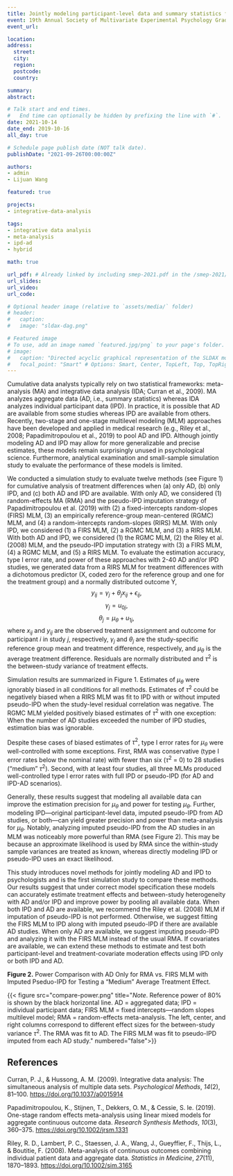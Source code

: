 ```yaml
---
title: Jointly modeling participant-level data and summary statistics for treatment differences
event: 19th Annual Society of Multivariate Experimental Psychology Graduate Student Conference
event_url:

location:
address:
  street:
  city:
  region:
  postcode:
  country:

summary:
abstract:

# Talk start and end times.
#   End time can optionally be hidden by prefixing the line with `#`.
date: 2021-10-14
date_end: 2019-10-16
all_day: true

# Schedule page publish date (NOT talk date).
publishDate: "2021-09-26T00:00:00Z"

authors:
- admin
- Lijuan Wang

featured: true

projects:
- integrative-data-analysis

tags:
- integrative data analysis
- meta-analysis
- ipd-ad
- hybrid

math: true

url_pdf: # Already linked by including smep-2021.pdf in the /smep-2021/ folder
url_slides:
url_video:
url_code:

# Optional header image (relative to `assets/media/` folder)
# header:
#   caption:
#   image: "sldax-dag.png"

# Featured image
# To use, add an image named `featured.jpg/png` to your page's folder.
# image:
#   caption: "Directed acyclic graphical representation of the SLDAX model."
#   focal_point: "Smart" # Options: Smart, Center, TopLeft, Top, TopRight, Left, Right, BottomLeft, Bottom, BottomRight
---
```


Cumulative data analysts typically rely on two statistical frameworks: meta-analysis (MA) and integrative data analysis (IDA; Curran et al., 2009). MA analyzes aggregate data (AD, i.e., summary statistics) whereas IDA analyzes individual participant data (IPD). In practice, it is possible that AD are available from some studies whereas IPD are available from others. Recently, two-stage and one-stage multilevel modeling (MLM) approaches have been developed and applied in medical research (e.g., Riley et al., 2008; Papadimitropoulou et al., 2019) to pool AD and IPD. Although jointly modeling AD and IPD may allow for more generalizable and precise estimates, these models remain surprisingly unused in psychological science. Furthermore, analytical examination and small-sample simulation study to evaluate the performance of these models is limited.

We conducted a simulation study to evaluate twelve methods (see Figure 1) for cumulative analysis of treatment differences when (a) only AD, (b) only IPD, and (c) both AD and IPD are available. With only AD, we considered (1) random-effects MA (RMA) and the pseudo-IPD imputation strategy of Papadimitropoulou et al. (2019) with (2) a fixed-intercepts random-slopes (FIRS) MLM, (3) an empirically reference-group mean-centered (RGMC) MLM, and (4) a random-intercepts random-slopes (RIRS) MLM. With only IPD, we considered (1) a FIRS MLM, (2) a RGMC MLM, and (3) a RIRS MLM. With both AD and IPD, we considered (1) the RGMC MLM, (2) the Riley et al. (2008) MLM, and the pseudo-IPD imputation strategy with (3) a FIRS MLM, (4) a RGMC MLM, and (5) a RIRS MLM.
To evaluate the estimation accuracy, type I error rate, and power of these approaches with 2-40 AD and/or IPD studies, we generated data from a RIRS MLM for treatment differences with a dichotomous predictor (X, coded zero for the reference group and one for the treatment group) and a normally distributed outcome Y,
$$y_{ij} = \gamma_j + \theta_j x_{ij} + \epsilon_{ij},$$
$$\gamma_j= u_{0j},$$
$$\theta_j= \mu_{\theta} + u_{1j},$$
where $x_{ij}$ and $y_{ij}$ are the observed treatment assignment and outcome for participant $i$ in study $j$, respectively, $\gamma_j$ and $\theta_j$ are the study-specific reference group mean and treatment difference, respectively, and $\mu_{\theta}$ is the average treatment difference. Residuals are normally distributed and $\tau^2$ is the between-study variance of treatment effects.

Simulation results are summarized in Figure 1. Estimates of $\mu_\theta$ were ignorably biased in all conditions for all methods. Estimates of $\tau^2$ could be negatively biased when a RIRS MLM was fit to IPD with or without imputed pseudo-IPD when the study-level residual correlation was negative. The RGMC MLM yielded positively biased estimates of $\tau^2$ with one exception: When the number of AD studies exceeded the number of IPD studies, estimation bias was ignorable.

Despite these cases of biased estimates of $\tau^2$, type I error rates for $\mu_{\theta}$ were well-controlled with some exceptions. First, RMA was conservative (type I error rates below the nominal rate) with fewer than six ($\tau^2$ = 0) to 28 studies (“medium” $\tau^2$). Second, with at least four studies, all three MLMs produced well-controlled type I error rates with full IPD or pseudo-IPD (for AD and IPD-AD scenarios). 

Generally, these results suggest that modeling all available data can improve the estimation precision for $\mu_{\theta}$ and power for testing $\mu_{\theta}$. Further, modeling IPD—original participant-level data, imputed pseudo-IPD from AD studies, or both—can yield greater precision and power than meta-analysis for $\mu_{\theta}$. Notably, analyzing imputed pseudo-IPD from the AD studies in an MLM was noticeably more powerful than RMA (see Figure 2). This may be because an approximate likelihood is used by RMA since the within-study sample variances are treated as known, whereas directly modeling IPD or pseudo-IPD uses an exact likelihood.

This study introduces novel methods for jointly modeling AD and IPD to psychologists and is the first simulation study to compare these methods. Our results suggest that under correct model specification these models can accurately estimate treatment effects and between-study heterogeneity with AD and/or IPD and improve power by pooling all available data. When both IPD and AD are available, we recommend the Riley et al. (2008) MLM if imputation of pseudo-IPD is not performed. Otherwise, we suggest fitting the FIRS MLM to IPD along with imputed pseudo-IPD if there are available AD studies. When only AD are available, we suggest imputing pseudo-IPD and analyzing it with the FIRS MLM instead of the usual RMA. If covariates are available, we can extend these methods to estimate and test both participant-level and treatment-covariate moderation effects using IPD only or both IPD and AD.

**Figure 2.** Power Comparison with AD Only for RMA vs. FIRS MLM with Imputed Pseduo-IPD for Testing a “Medium” Average Treatment Effect.

{{< figure src="compare-power.png" title="*Note*. Reference power of 80% is shown by the black horizontal line. AD = aggregated data; IPD = individual participant data; FIRS MLM = fixed intercepts—random slopes multilevel model; RMA = random-effects meta-analysis. The left, center, and right columns correspond to different effect sizes for the between-study variance $\tau^2$. The RMA was fit to AD. The FIRS MLM was fit to pseudo-IPD imputed from each AD study." numbered="false">}}

## References

Curran, P. J., & Hussong, A. M. (2009). Integrative data analysis: The simultaneous analysis of multiple data sets. *Psychological Methods*, *14*(2), 81–100. https://doi.org/10.1037/a0015914

Papadimitropoulou, K., Stijnen, T., Dekkers, O. M., & Cessie, S. le. (2019). One-stage random effects meta-analysis using linear mixed models for aggregate continuous outcome data. *Research Synthesis Methods*, *10*(3), 360–375. https://doi.org/10.1002/jrsm.1331

Riley, R. D., Lambert, P. C., Staessen, J. A., Wang, J., Gueyffier, F., Thijs, L., & Boutitie, F. (2008). Meta-analysis of continuous outcomes combining individual patient data and aggregate data. *Statistics in Medicine*, *27*(11), 1870–1893. https://doi.org/10.1002/sim.3165
